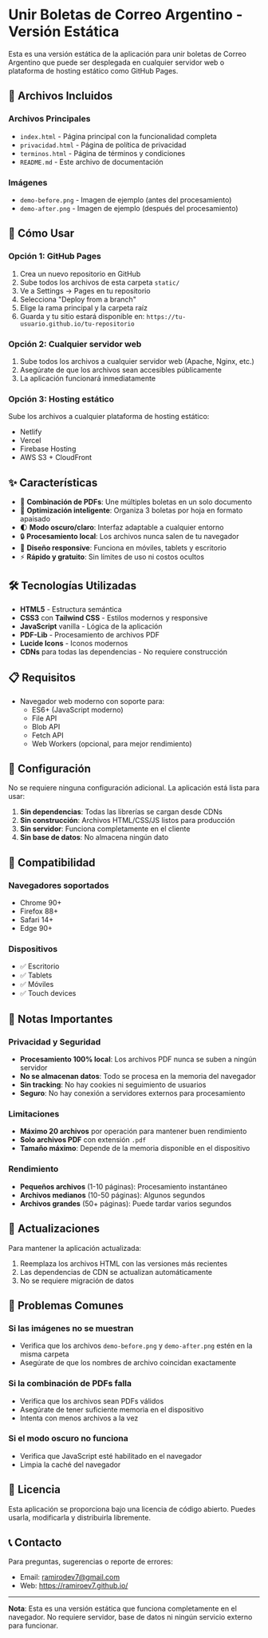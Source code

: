 # Unir Boletas de Correo Argentino - Versión Estática

Esta es una versión estática de la aplicación para unir boletas de Correo Argentino que puede ser desplegada en cualquier servidor web o plataforma de hosting estático como GitHub Pages.

## 📁 Archivos Incluidos

### Archivos Principales
- `index.html` - Página principal con la funcionalidad completa
- `privacidad.html` - Página de política de privacidad
- `terminos.html` - Página de términos y condiciones
- `README.md` - Este archivo de documentación

### Imágenes
- `demo-before.png` - Imagen de ejemplo (antes del procesamiento)
- `demo-after.png` - Imagen de ejemplo (después del procesamiento)

## 🚀 Cómo Usar

### Opción 1: GitHub Pages
1. Crea un nuevo repositorio en GitHub
2. Sube todos los archivos de esta carpeta `static/`
3. Ve a Settings → Pages en tu repositorio
4. Selecciona "Deploy from a branch"
5. Elige la rama principal y la carpeta raíz
6. Guarda y tu sitio estará disponible en: `https://tu-usuario.github.io/tu-repositorio`

### Opción 2: Cualquier servidor web
1. Sube todos los archivos a cualquier servidor web (Apache, Nginx, etc.)
2. Asegúrate de que los archivos sean accesibles públicamente
3. La aplicación funcionará inmediatamente

### Opción 3: Hosting estático
Sube los archivos a cualquier plataforma de hosting estático:
- Netlify
- Vercel
- Firebase Hosting
- AWS S3 + CloudFront

## ✨ Características

- 📄 **Combinación de PDFs**: Une múltiples boletas en un solo documento
- 🎯 **Optimización inteligente**: Organiza 3 boletas por hoja en formato apaisado
- 🌓 **Modo oscuro/claro**: Interfaz adaptable a cualquier entorno
- 🔒 **Procesamiento local**: Los archivos nunca salen de tu navegador
- 📱 **Diseño responsive**: Funciona en móviles, tablets y escritorio
- ⚡ **Rápido y gratuito**: Sin límites de uso ni costos ocultos

## 🛠️ Tecnologías Utilizadas

- **HTML5** - Estructura semántica
- **CSS3** con **Tailwind CSS** - Estilos modernos y responsive
- **JavaScript** vanilla - Lógica de la aplicación
- **PDF-Lib** - Procesamiento de archivos PDF
- **Lucide Icons** - Iconos modernos
- **CDNs** para todas las dependencias - No requiere construcción

## 📋 Requisitos

- Navegador web moderno con soporte para:
  - ES6+ (JavaScript moderno)
  - File API
  - Blob API
  - Fetch API
  - Web Workers (opcional, para mejor rendimiento)

## 🔧 Configuración

No se requiere ninguna configuración adicional. La aplicación está lista para usar:

1. **Sin dependencias**: Todas las librerías se cargan desde CDNs
2. **Sin construcción**: Archivos HTML/CSS/JS listos para producción
3. **Sin servidor**: Funciona completamente en el cliente
4. **Sin base de datos**: No almacena ningún dato

## 📱 Compatibilidad

### Navegadores soportados
- Chrome 90+
- Firefox 88+
- Safari 14+
- Edge 90+

### Dispositivos
- ✅ Escritorio
- ✅ Tablets
- ✅ Móviles
- ✅ Touch devices

## 🚨 Notas Importantes

### Privacidad y Seguridad
- **Procesamiento 100% local**: Los archivos PDF nunca se suben a ningún servidor
- **No se almacenan datos**: Todo se procesa en la memoria del navegador
- **Sin tracking**: No hay cookies ni seguimiento de usuarios
- **Seguro**: No hay conexión a servidores externos para procesamiento

### Limitaciones
- **Máximo 20 archivos** por operación para mantener buen rendimiento
- **Solo archivos PDF** con extensión `.pdf`
- **Tamaño máximo**: Depende de la memoria disponible en el dispositivo

### Rendimiento
- **Pequeños archivos** (1-10 páginas): Procesamiento instantáneo
- **Archivos medianos** (10-50 páginas): Algunos segundos
- **Archivos grandes** (50+ páginas): Puede tardar varios segundos

## 🔄 Actualizaciones

Para mantener la aplicación actualizada:

1. Reemplaza los archivos HTML con las versiones más recientes
2. Las dependencias de CDN se actualizan automáticamente
3. No se requiere migración de datos

## 🐛 Problemas Comunes

### Si las imágenes no se muestran
- Verifica que los archivos `demo-before.png` y `demo-after.png` estén en la misma carpeta
- Asegúrate de que los nombres de archivo coincidan exactamente

### Si la combinación de PDFs falla
- Verifica que los archivos sean PDFs válidos
- Asegúrate de tener suficiente memoria en el dispositivo
- Intenta con menos archivos a la vez

### Si el modo oscuro no funciona
- Verifica que JavaScript esté habilitado en el navegador
- Limpia la caché del navegador

## 📄 Licencia

Esta aplicación se proporciona bajo una licencia de código abierto. 
Puedes usarla, modificarla y distribuirla libremente.

## 📞 Contacto

Para preguntas, sugerencias o reporte de errores:
- Email: ramirodev7@gmail.com
- Web: https://ramiroev7.github.io/

---

**Nota**: Esta es una versión estática que funciona completamente en el navegador. 
No requiere servidor, base de datos ni ningún servicio externo para funcionar.